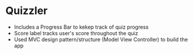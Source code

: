 # Quizzler

- Includes a Progress Bar to kekep track of quiz progress
- Score label tracks user's score throughout the quiz
- Used MVC design pattern/structure (Model View Controller) to build the app
